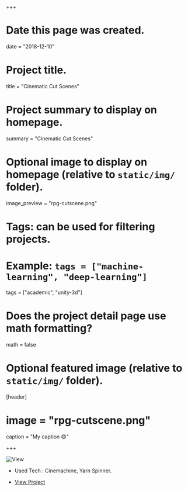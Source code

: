 +++
# Date this page was created.
date = "2018-12-10"

# Project title.
title = "Cinematic Cut Scenes"

# Project summary to display on homepage.
summary = "Cinematic Cut Scenes"

# Optional image to display on homepage (relative to `static/img/` folder).
image_preview = "rpg-cutscene.png"

# Tags: can be used for filtering projects.
# Example: `tags = ["machine-learning", "deep-learning"]`
tags = ["academic", "unity-3d"]


# Does the project detail page use math formatting?
math = false

# Optional featured image (relative to `static/img/` folder).
[header]
# image = "rpg-cutscene.png"
caption = "My caption :smile:"

+++

![View](http://i3.ytimg.com/vi/_HWDSbN2RTg/maxresdefault.jpg)

 * Used Tech : Cinemachine, Yarn Spinner.
 
 * [View Project](https://www.youtube.com/watch?v=_HWDSbN2RTg)
 
 
 
